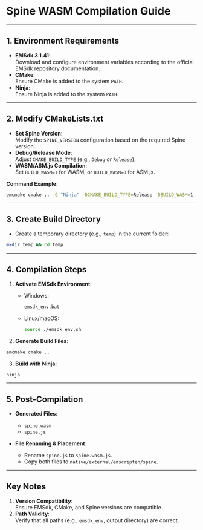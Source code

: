 # Spine WASM Compilation Guide

---

## 1. Environment Requirements

- **EMSdk 3.1.41**:  
  Download and configure environment variables according to the official EMSdk repository documentation.
- **CMake**:  
  Ensure CMake is added to the system `PATH`.
- **Ninja**:  
  Ensure Ninja is added to the system `PATH`.

---

## 2. Modify CMakeLists.txt

- **Set Spine Version**:  
  Modify the `SPINE_VERSION` configuration based on the required Spine version.
- **Debug/Release Mode**:  
  Adjust `CMAKE_BUILD_TYPE` (e.g., `Debug` or `Release`).
- **WASM/ASM.js Compilation**:  
  Set `BUILD_WASM=1` for WASM, or `BUILD_WASM=0` for ASM.js.

**Command Example**:

```bash
emcmake cmake .. -G "Ninja" -DCMAKE_BUILD_TYPE=Release -DBUILD_WASM=1
```

---

## 3. Create Build Directory

- Create a temporary directory (e.g., `temp`) in the current folder:

```bash
mkdir temp && cd temp
```

---

## 4. Compilation Steps

1. **Activate EMSdk Environment**:
   - Windows:

     ```bash
     emsdk_env.bat
     ```

   - Linux/macOS:

     ```bash
     source ./emsdk_env.sh
     ```

2. **Generate Build Files**:

```bash
emcmake cmake ..
```

3. **Build with Ninja**:

```bash
ninja
```

---

## 5. Post-Compilation

- **Generated Files**:
  - `spine.wasm`
  - `spine.js`

- **File Renaming & Placement**:
  - Rename `spine.js` to `spine.wasm.js`.
  - Copy both files to `native/external/emscripten/spine`.

---

## Key Notes

1. **Version Compatibility**:  
   Ensure EMSdk, CMake, and Spine versions are compatible.
2. **Path Validity**:  
   Verify that all paths (e.g., `emsdk_env`, output directory) are correct.

